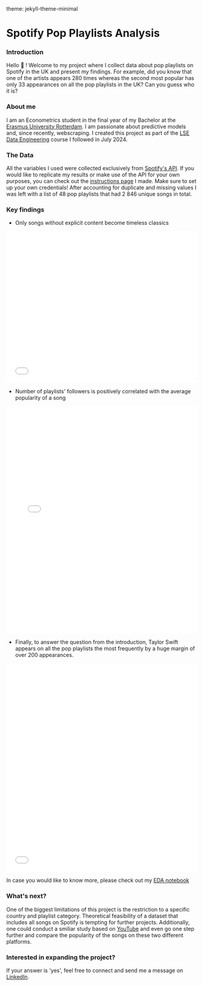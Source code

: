 theme: jekyll-theme-minimal

# Spotify Pop Playlists Analysis

### Introduction
Hello :wave: ! Welcome to my project where I collect data about pop playlists on Spotify in the UK and present my findings. For example, did you know that one of the artists appears 280 times whereas the second most popular has only 33 appearances on all the pop playlists in the UK? Can you guess who it is?

### About me
I am an Econometrics student in the final year of my Bachelor at the [Erasmus University Rotterdam](https://www.eur.nl/en). I am passionate about predictive models and, since recently, webscraping. I created this project as part of the [LSE Data Engineering](https://www.lse.ac.uk/study-at-lse/summer-schools/summer-school/courses/research-methods/me204) course I followed in July 2024.


### The Data
All the variables I used were collected exclusively from [Spotify's API](https://developer.spotify.com/documentation/web-api). If you would like to replicate my results or make use of the API for your own purposes, you can check out the [instructions page](../README.md) I made. Make sure to set up your own credentials! After accounting for duplicate and missing values I was left with a list of 48 pop playlists that had 2 846 unique songs in total.

### Key findings
+ Only songs without explicit content become timeless classics
<iframe frameborder="0" src="figures/explicit_content_per_year.html" width="100%" height="400px"></iframe>

+ Number of playlists' followers is positively correlated with the average popularity of a song
<iframe frameborder="0" src="figures/images_plot.html" width="100%" height="600px"></iframe>

+ Finally, to answer the question from the introduction, Taylor Swift appears on all the pop playlists the most frequently by a huge margin of over 200 appearances.
<iframe frameborder="0" src="figures/singers_popularity.html" width="100%" height="550px"></iframe>

In case you would like to know more, please check out my [EDA notebook](../notebooks/NB03-Exploratory-Data-Analysis.ipynb)


### What's next?
One of the biggest limitations of this project is the restriction to a specific country and playlist category. Theoretical feasibility of a dataset that includes all songs on Spotify is tempting for further projects. Additionally, one could conduct a smiliar study based on [YouTube](https://developers.google.com/youtube/v3) and even go one step further and compare the popularity of the songs on these two different platforms. 

### Interested in expanding the project?
If your answer is 'yes', feel free to connect and send me a message on [LinkedIn](www.linkedin.com/in/adam-wadolowski). 